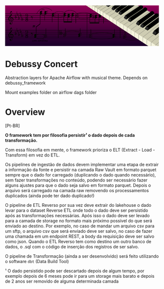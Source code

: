 ![Debussy Concert](banner_debussy.png "Debussy Concert")
# Debussy Concert
Abstraction layers for Apache Airflow with musical theme. Depends on debussy_framework

Mount examples folder on airflow dags folder


# Overview

[Pt-BR]

**O framework tem por filosofia persistir¹ o dado depois de cada transformação.**

Com essa filosofia em mente, o framework prioriza o ELT (Extract - Load - Transform) em vez do ETL.

Os pipelines de ingestão de dados devem implementar uma etapa de extrair a informação da fonte e persistir na camada Raw Vault em formato parquet sempre que o dado for carregado (duplicando o dado quando necessário), sem fazer transformações no conteúdo, podendo ser necessário fazer alguns ajustes para que o dado seja salvo em formato parquet. Depois o arquivo será carregado na camada raw removendo os processamentos duplicados (ainda pode ter dado duplicado!)

O pipeline de ETL Reverso por sua vez deve extrair do lakehouse o dado levar para o dataset Reverse ETL onde todo o dado deve ser persistido após as transformações necessárias. Após isso o dado deve ser levado para a camada de storage no formato mais próximo possível do que será enviado ao destino. Por exemplo, no caso de mandar um arquivo csv para um sftp, o arquivo csv que será enviado deve ser salvo, no caso de fazer uma chamada em um endpoint REST, a body da requisição deve ser salvo como json. Quando o ETL Reverso tem como destino um outro banco de dados, o .sql com o código de inserção dos registros de ser salvo.

O pipeline de Transformação (ainda a ser desenvolvido) será feito utilizando o software `dbt` (Data Build Tool)

¹ O dado persistido pode ser descartado depois de algum tempo, por exemplo depois de 6 meses pode ir para um storage mais barato e depois de 2 anos ser removido de alguma determinada camada